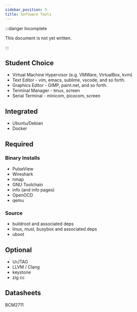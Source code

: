 ```yaml
---
sidebar_position: 5
title: Software Tools
---
```


:::danger Incomplete

This document is not yet written.

:::

## Student Choice

- Virtual Machine Hypervisor (e.g. VMWare, VirtualBox, kvm)
- Text Editor - vim, emacs, sublime, vscode, and so forth.
- Graphics Editor - GIMP, paint.net, and so forth.
- Terminal Manager - tmux, screen
- Serial Terminal - minicom, picocom, screen

## Integrated

- Ubuntu/Debian
- Docker

## Required

### Binary Installs

- PulseView
- Wireshark
- nmap
- GNU Toolchain
- info (and info pages)
- OpenOCD
- qemu

### Source

- buildroot and associated deps
- linux, musl, busybox and associated deps
- uboot

## Optional

- UrJTAG
- LLVM / Clang
- keystone
- zig cc

## Datasheets

BCM2711

